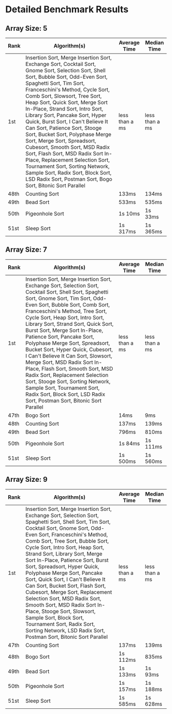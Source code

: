# Detailed Benchmark Results

## Array Size: 5

| Rank | Algorithm(s) | Average Time | Median Time |
| ---- | ------------ | ------------ | ----------- |
| 1st | Insertion Sort, Merge Insertion Sort, Exchange Sort, Cocktail Sort, Gnome Sort, Selection Sort, Shell Sort, Bubble Sort, Odd-Even Sort, Spaghetti Sort, Tim Sort, Franceschini's Method, Cycle Sort, Comb Sort, Slowsort, Tree Sort, Heap Sort, Quick Sort, Merge Sort In-Place, Strand Sort, Intro Sort, Library Sort, Pancake Sort, Hyper Quick, Burst Sort, I Can't Believe It Can Sort, Patience Sort, Stooge Sort, Bucket Sort, Polyphase Merge Sort, Merge Sort, Spreadsort, Cubesort, Smooth Sort, MSD Radix Sort, Flash Sort, MSD Radix Sort In-Place, Replacement Selection Sort, Tournament Sort, Sorting Network, Sample Sort, Radix Sort, Block Sort, LSD Radix Sort, Postman Sort, Bogo Sort, Bitonic Sort Parallel | less than a ms | less than a ms |
| 48th | Counting Sort | 133ms | 134ms |
| 49th | Bead Sort | 533ms | 535ms |
| 50th | Pigeonhole Sort | 1s 10ms | 1s 33ms |
| 51st | Sleep Sort | 1s 317ms | 1s 365ms |

## Array Size: 7

| Rank | Algorithm(s) | Average Time | Median Time |
| ---- | ------------ | ------------ | ----------- |
| 1st | Insertion Sort, Merge Insertion Sort, Exchange Sort, Selection Sort, Cocktail Sort, Shell Sort, Spaghetti Sort, Gnome Sort, Tim Sort, Odd-Even Sort, Bubble Sort, Comb Sort, Franceschini's Method, Tree Sort, Cycle Sort, Heap Sort, Intro Sort, Library Sort, Strand Sort, Quick Sort, Burst Sort, Merge Sort In-Place, Patience Sort, Pancake Sort, Polyphase Merge Sort, Spreadsort, Bucket Sort, Hyper Quick, Cubesort, I Can't Believe It Can Sort, Slowsort, Merge Sort, MSD Radix Sort In-Place, Flash Sort, Smooth Sort, MSD Radix Sort, Replacement Selection Sort, Stooge Sort, Sorting Network, Sample Sort, Tournament Sort, Radix Sort, Block Sort, LSD Radix Sort, Postman Sort, Bitonic Sort Parallel | less than a ms | less than a ms |
| 47th | Bogo Sort | 14ms | 9ms |
| 48th | Counting Sort | 137ms | 139ms |
| 49th | Bead Sort | 796ms | 810ms |
| 50th | Pigeonhole Sort | 1s 84ms | 1s 111ms |
| 51st | Sleep Sort | 1s 500ms | 1s 560ms |

## Array Size: 9

| Rank | Algorithm(s) | Average Time | Median Time |
| ---- | ------------ | ------------ | ----------- |
| 1st | Insertion Sort, Merge Insertion Sort, Exchange Sort, Selection Sort, Spaghetti Sort, Shell Sort, Tim Sort, Cocktail Sort, Gnome Sort, Odd-Even Sort, Franceschini's Method, Comb Sort, Tree Sort, Bubble Sort, Cycle Sort, Intro Sort, Heap Sort, Strand Sort, Library Sort, Merge Sort In-Place, Patience Sort, Burst Sort, Spreadsort, Hyper Quick, Polyphase Merge Sort, Pancake Sort, Quick Sort, I Can't Believe It Can Sort, Bucket Sort, Flash Sort, Cubesort, Merge Sort, Replacement Selection Sort, MSD Radix Sort, Smooth Sort, MSD Radix Sort In-Place, Stooge Sort, Slowsort, Sample Sort, Block Sort, Tournament Sort, Radix Sort, Sorting Network, LSD Radix Sort, Postman Sort, Bitonic Sort Parallel | less than a ms | less than a ms |
| 47th | Counting Sort | 137ms | 139ms |
| 48th | Bogo Sort | 1s 112ms | 835ms |
| 49th | Bead Sort | 1s 133ms | 1s 93ms |
| 50th | Pigeonhole Sort | 1s 157ms | 1s 188ms |
| 51st | Sleep Sort | 1s 585ms | 1s 628ms |

